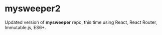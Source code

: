 # mysweeper2

Updated version of **mysweeper** repo, this time using React, React Router, Immutable.js, ES6+. 